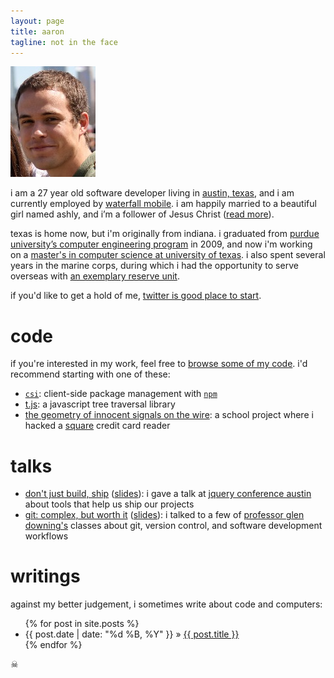 ```yaml
---
layout: page
title: aaron
tagline: not in the face
---
```


<img class=me src="/assets/images/aaron.jpg" />

i am a 27 year old software developer living in [austin, texas][where], and i
am currently employed by [waterfall mobile][employer]. i am happily married to
a beautiful girl named ashly, and i’m a follower of Jesus Christ ([read
more][bible]).

texas is home now, but i'm originally from indiana. i graduated from [purdue
university’s computer engineering program][puece] in 2009, and now i'm working
on a [master's in computer science at university of texas][utcs]. i also spent
several years in the marine corps, during which i had the opportunity to serve
overseas with [an exemplary reserve unit][det1comm].

if you'd like to get a hold of me, [twitter is good place to start][twitter].

# code

if you're interested in my work, feel free to [browse some of my
code][the_hubs].  i'd recommend starting with one of these:

 - [`csi`][csi]: client-side package management with [`npm`][npm]
 - [t.js][tjs]: a javascript tree traversal library
 - [the geometry of innocent signals on the wire][geom]: a school project where
   i hacked a [square][] credit card reader

# talks

 - [don't just build, ship][shipit] ([slides][shipit-slides]): i gave a talk at
   [jquery conference austin][jqconf] about tools that help us ship our
   projects
 - [git: complex, but worth it][git-talk] ([slides][git-talk-slides]): i talked
   to a few of [professor glen downing's][gpd] classes about git, version
   control, and software development workflows

# writings

against my better judgement, i sometimes write about code and computers:

<ul class="posts">
  {% for post in site.posts %}
    <li><span class=date>{{ post.date | date: "%d %B, %Y" }}</span> &raquo; <a href="{{ BASE_PATH }}{{ post.url }}">{{ post.title }}</a></li>
  {% endfor %}
</ul>

<div class=here-be-pyrates>☠</div>

[where]: https://maps.google.com/?ll=30.317321,-97.748709&spn=0.076612,0.055189&t=m&z=14
[employer]: http://www.waterfallmobile.com
[bible]: http://biblia.com/books/esv/Jn13.35
[puece]: https://engineering.purdue.edu/ECE/
[utcs]: http://www.cs.utexas.edu/
[det1comm]: http://www.facebook.com/pages/Detachment-1-Communications-Company/302302460425
[twitter]: http://twitter.com/aaronj1335
[the_hubs]: https://github.com/aaronj1335
[csi]: https://github.com/aaronj1335/csi
[npm]: https://npmjs.org/
[tjs]: http://aaronj1335.github.com/t-js/
[geom]: https://github.com/aaronj1335/the-geometry-of-innocent-signals-on-the-wire
[square]: https://squareup.com/
[jqconf]: http://events.jquery.org/2013/austin/
[gpd]: https://www.cs.utexas.edu/users/downing/
[shipit]: https://github.com/aaronj1335/shipit
[shipit-slides]: http://aaronstacy.com/shipit/
[git-talk]: https://github.com/aaronj1335/git-complex-but-worth-it
[git-talk-slides]: http://aaronstacy.com/git-complex-but-worth-it/
